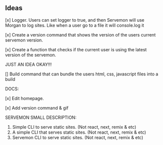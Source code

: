 ## Ideas

[x] Logger. Users can set logger to true, and then Servemon will use Morgan to log sites. Like when a user go to a file it will console.log it

[x] Create a version command that shows the version of the users current servemon version.

[x] Create a function that checks if the current user is using the latest version of the servemon.

JUST AN IDEA OKAY!!!

[] Build command that can bundle the users html, css, javascript files into a build

DOCS:

[x] Edit homepage.

[x] Add version command & gif

SERVEMON SMALL DESCRIPTION:

1. Simple CLI to serve static sites. (Not react, next, remix & etc)
2. A simple CLI that serves static sites. (Not react, next, remix & etc)
3. Servemon CLI to serve static sites. (Not react, next, remix & etc)
